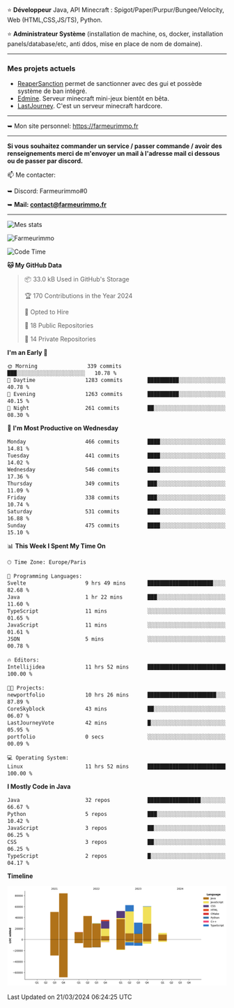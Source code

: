 ⭐ **Développeur** Java, API Minecraft : Spigot/Paper/Purpur/Bungee/Velocity, Web (HTML,CSS,JS/TS), Python.

⭐ **Administrateur Système** (installation de machine, os, docker, installation panels/database/etc, anti ddos, mise en place de nom de domaine).

---

### Mes projets actuels
- [ReaperSanction](https://www.spigotmc.org/resources/reapersanction.89580/) permet de sanctionner avec des gui et possède système de ban intégré.
- [Edmine](https://edmine.net). Serveur minecraft mini-jeux bientôt en bêta.
- [LastJourney](https://lastjourney.fr). C'est un serveur minecraft hardcore.

---

➥ Mon site personnel: https://farmeurimmo.fr

---

**Si vous souhaitez commander un service / passer commande / avoir des renseignements merci de m'envoyer un mail à l'adresse mail ci dessous ou de passer par discord.**

📫 Me contacter:
 
   ➥ Discord: Farmeurimmo#0
   
   ➥ **Mail: contact@farmeurimmo.fr**

---

![Mes stats](https://github-readme-stats.farmeurimmo.fr/api?username=Farmeurimmo&count_private=true&show_icons=true&theme=radical)

<img src="https://komarev.com/ghpvc/?username=Farmeurimmo" alt="Farmeurimmo" />

<!--START_SECTION:waka-->
![Code Time](http://img.shields.io/badge/Code%20Time-1%2C242%20hrs%2029%20mins-blue)

**🐱 My GitHub Data** 

> 📦 33.0 kB Used in GitHub's Storage 
 > 
> 🏆 170 Contributions in the Year 2024
 > 
> 💼 Opted to Hire
 > 
> 📜 18 Public Repositories 
 > 
> 🔑 14 Private Repositories 
 > 
**I'm an Early 🐤** 

```text
🌞 Morning                339 commits         ███░░░░░░░░░░░░░░░░░░░░░░   10.78 % 
🌆 Daytime                1283 commits        ██████████░░░░░░░░░░░░░░░   40.78 % 
🌃 Evening                1263 commits        ██████████░░░░░░░░░░░░░░░   40.15 % 
🌙 Night                  261 commits         ██░░░░░░░░░░░░░░░░░░░░░░░   08.30 % 
```
📅 **I'm Most Productive on Wednesday** 

```text
Monday                   466 commits         ████░░░░░░░░░░░░░░░░░░░░░   14.81 % 
Tuesday                  441 commits         ████░░░░░░░░░░░░░░░░░░░░░   14.02 % 
Wednesday                546 commits         ████░░░░░░░░░░░░░░░░░░░░░   17.36 % 
Thursday                 349 commits         ███░░░░░░░░░░░░░░░░░░░░░░   11.09 % 
Friday                   338 commits         ███░░░░░░░░░░░░░░░░░░░░░░   10.74 % 
Saturday                 531 commits         ████░░░░░░░░░░░░░░░░░░░░░   16.88 % 
Sunday                   475 commits         ████░░░░░░░░░░░░░░░░░░░░░   15.10 % 
```


📊 **This Week I Spent My Time On** 

```text
🕑︎ Time Zone: Europe/Paris

💬 Programming Languages: 
Svelte                   9 hrs 49 mins       █████████████████████░░░░   82.68 % 
Java                     1 hr 22 mins        ███░░░░░░░░░░░░░░░░░░░░░░   11.60 % 
TypeScript               11 mins             ░░░░░░░░░░░░░░░░░░░░░░░░░   01.65 % 
JavaScript               11 mins             ░░░░░░░░░░░░░░░░░░░░░░░░░   01.61 % 
JSON                     5 mins              ░░░░░░░░░░░░░░░░░░░░░░░░░   00.78 % 

🔥 Editors: 
Intellijidea             11 hrs 52 mins      █████████████████████████   100.00 % 

🐱‍💻 Projects: 
newportfolio             10 hrs 26 mins      ██████████████████████░░░   87.89 % 
CoreSkyblock             43 mins             ██░░░░░░░░░░░░░░░░░░░░░░░   06.07 % 
LastJourneyVote          42 mins             █░░░░░░░░░░░░░░░░░░░░░░░░   05.95 % 
portfolio                0 secs              ░░░░░░░░░░░░░░░░░░░░░░░░░   00.09 % 

💻 Operating System: 
Linux                    11 hrs 52 mins      █████████████████████████   100.00 % 
```

**I Mostly Code in Java** 

```text
Java                     32 repos            █████████████████░░░░░░░░   66.67 % 
Python                   5 repos             ███░░░░░░░░░░░░░░░░░░░░░░   10.42 % 
JavaScript               3 repos             ██░░░░░░░░░░░░░░░░░░░░░░░   06.25 % 
CSS                      3 repos             ██░░░░░░░░░░░░░░░░░░░░░░░   06.25 % 
TypeScript               2 repos             █░░░░░░░░░░░░░░░░░░░░░░░░   04.17 % 
```



**Timeline**

![Lines of Code chart](https://raw.githubusercontent.com/Farmeurimmo/Farmeurimmo/main/assets/bar_graph.png)


 Last Updated on 21/03/2024 06:24:25 UTC
<!--END_SECTION:waka-->
